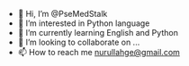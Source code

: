 - 👋 Hi, I’m @PseMedStalk
- 👀 I’m interested in Python language
- 🌱 I’m currently learning English and Python
- 💞️ I’m looking to collaborate on ...
- 📫 How to reach me nurullahge@gmail.com

<!---
PseMedStalk/PseMedStalk is a ✨ special ✨ repository because its `README.md` (this file) appears on your GitHub profile.
You can click the Preview link to take a look at your changes.
--->
